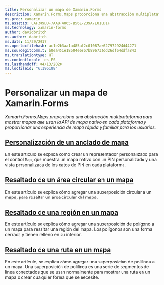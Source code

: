 ```yaml
---
title: Personalizar un mapa de Xamarin.Forms
description: Xamarin.Forms.Maps proporciona una abstracción multiplataforma para mostrar mapas que usan la API de mapa nativo en cada plataforma y proporcionar una experiencia de mapa rápida y familiar para los usuarios.
ms.prod: xamarin
ms.assetid: CAF389DD-7AA8-4065-B56E-239A7E01CD1F
ms.technology: xamarin-forms
author: davidbritch
ms.author: dabritch
ms.date: 11/29/2017
ms.openlocfilehash: ac1e2b3aa1a485af2c01087ae627972924d44271
ms.sourcegitcommit: b0ea451e18504e6267b896732dd26df64ddfa843
ms.translationtype: HT
ms.contentlocale: es-ES
ms.lasthandoff: 04/13/2020
ms.locfileid: "61196188"
---
```

# <a name="customizing-a-xamarinforms-map"></a>Personalizar un mapa de Xamarin.Forms

_Xamarin.Forms.Maps proporciona una abstracción multiplataforma para mostrar mapas que usan la API de mapa nativo en cada plataforma y proporcionar una experiencia de mapa rápida y familiar para los usuarios._

## <a name="customizing-a-map-pin"></a>[Personalización de un anclado de mapa](customized-pin.md)

En este artículo se explica cómo crear un representador personalizado para el control `Map`, que muestra un mapa nativo con un PIN personalizado y una vista personalizada de los datos de PIN en cada plataforma.

## <a name="highlighting-a-circular-area-on-a-map"></a>[Resaltado de un área circular en un mapa](circle-map-overlay.md)

En este artículo se explica cómo agregar una superposición circular a un mapa, para resaltar un área circular del mapa.

## <a name="highlighting-a-region-on-a-map"></a>[Resaltado de una región en un mapa](polygon-map-overlay.md)

En este artículo se explica cómo agregar una superposición de polígono a un mapa para resaltar una región del mapa. Los polígonos son una forma cerrada y tienen relleno en su interior.

## <a name="highlighting-a-route-on-a-map"></a>[Resaltado de una ruta en un mapa](polyline-map-overlay.md)

En este artículo, se explica cómo agregar una superposición de polilínea a un mapa. Una superposición de polilínea es una serie de segmentos de línea conectados que se usan normalmente para mostrar una ruta en un mapa o crear cualquier forma que se necesite.
